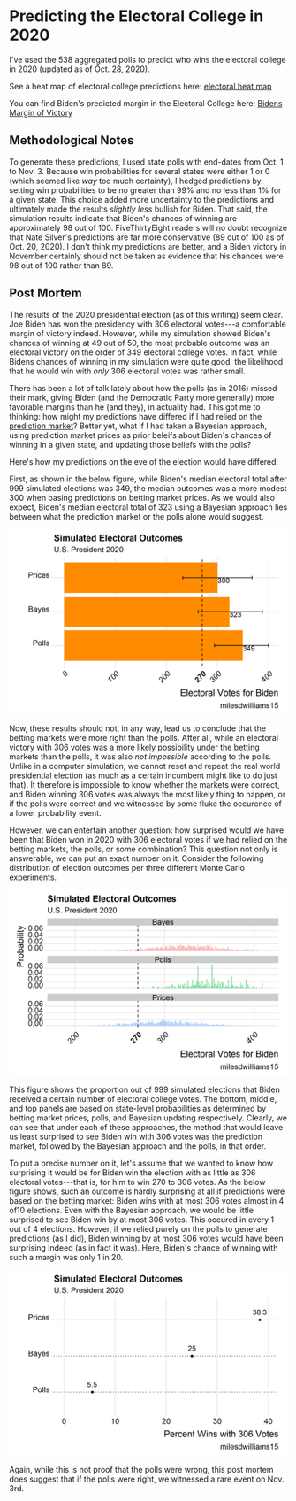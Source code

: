# Predicting the Electoral College in 2020
I've used the 538 aggregated polls to predict who wins the electoral college in 2020 (updated as of Oct. 28, 2020).

See a heat map of electoral college predictions here: [electoral heat map](https://github.com/milesdwilliams15/predicting-the-electoral-college-2020/blob/main/03_figures/electoral_map.pdf)

You can find Biden's predicted margin in the Electoral College here: [Bidens Margin of Victory](https://github.com/milesdwilliams15/predicting-the-electoral-college-2020/blob/main/03_figures/expected-margin.pdf)

## Methodological Notes

To generate these predictions, I used state polls with end-dates from Oct. 1 to Nov. 3. Because win probabilities for several states were either 1 or 0 (which seemed like *way* too much certainty), I hedged predictions by setting win probabilities to be no greater than 99% and no less than 1% for a given state. This choice added more uncertainty to the predictions and ultimately made the results *slightly less* bullish for Biden. That said, the simulation results indicate that Biden's chances of winning are approximately 98 out of 100. FiveThirtyEight readers will no doubt recognize that Nate Silver's predictions are far more conservative (89 out of 100 as of Oct. 20, 2020). I don't think my predictions are better, and a Biden victory in November certainly should not be taken as evidence that his chances were 98 out of 100 rather than 89.

## Post Mortem

The results of the 2020 presidential election (as of this writing) seem clear. Joe Biden has won the presidency with 306 electoral votes---a comfortable margin of victory indeed. However, while my simulation showed Biden's chances of winning at 49 out of 50, the most probable outcome was an electoral victory on the order of 349 electoral college votes. In fact, while Bidens chances of winning in my simulation were quite good, the likelihood that he would win with *only* 306 electoral votes was rather small.

There has been a lot of talk lately about how the polls (as in 2016) missed their mark, giving Biden (and the Democratic Party more generally) more favorable margins than he (and they), in actuality had. This got me to thinking: how might my predictions have differed if I had relied on the [prediction market](https://www.predictit.org/)? Better yet, what if I had taken a Bayesian approach, using prediction market prices as prior beleifs about Biden's chances of winning in a given state, and updating those beliefs with the polls?

Here's how my predictions on the eve of the election would have differed:

First, as shown in the below figure, while Biden's median electoral total after 999 simulated elections was 349, the median outcomes was a more modest 300 when basing predictions on betting market prices. As we would also expect, Biden's median electoral total of 323 using a Bayesian approach lies between what the prediction market or the polls alone would suggest.

![Election Outcomes](https://github.com/milesdwilliams15/predicting-the-electoral-college-2020/blob/main/03_figures/expected-margin.png)

Now, these results should not, in any way, lead us to conclude that the betting markets were more right than the polls. After all, while an electoral victory with 306 votes was a more likely possibility under the betting markets than the polls, it was also *not impossible* according to the polls. Unlike in a computer simulation, we cannot reset and repeat the real world presidential election (as much as a certain incumbent might like to do just that). It therefore is impossible to know whether the markets were correct, and Biden winning 306 votes was always the most likely thing to happen, or if the polls were correct and we witnessed by some fluke the occurence of a lower probability event.

However, we can entertain another question: how surprised would we have been that Biden won in 2020 with 306 electoral votes if we had relied on the betting markets, the polls, or some combination? This question not only is answerable, we can put an exact number on it. Consider the following distribution of election outcomes per three different Monte Carlo experiments.

![distribution](https://github.com/milesdwilliams15/predicting-the-electoral-college-2020/blob/main/03_figures/distribution.png)

This figure shows the proportion out of 999 simulated elections that Biden received a certain number of electoral college votes. The bottom, middle, and top panels are based on state-level probabilities as determined by betting market prices, polls, and Bayesian updating respectively. Clearly, we can see that under each of these approaches, the method that would leave us least surprised to see Biden win with 306 votes was the prediction market, followed by the Bayesian approach and the polls, in that order.

To put a precise number on it, let's assume that we wanted to know how surprising it would be for Biden win the election with as little as 306 electoral votes---that is, for him to win 270 to 306 votes. As the below figure shows, such an outcome is hardly surprising at all if predictions were based on the betting market: Biden wins with at most 306 votes almost in 4 of10 elections. Even with the Bayesian approach, we would be little surprised to see Biden win by at most 306 votes. This occured in every 1 out of 4 elections. However, if we relied purely on the polls to generate predictions (as I did), Biden winning by at most 306 votes would have been surprising indeed (as in fact it was). Here, Biden's chance of winning with such a margin was only 1 in 20.

![surprise](https://github.com/milesdwilliams15/predicting-the-electoral-college-2020/blob/main/03_figures/surprise.png)

Again, while this is not proof that the polls were wrong, this post mortem does suggest that if the polls were right, we witnessed a rare event on Nov. 3rd.
